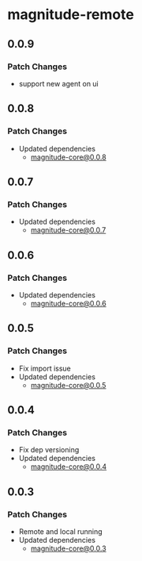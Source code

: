 # magnitude-remote

## 0.0.9

### Patch Changes

- support new agent on ui

## 0.0.8

### Patch Changes

- Updated dependencies
  - magnitude-core@0.0.8

## 0.0.7

### Patch Changes

- Updated dependencies
  - magnitude-core@0.0.7

## 0.0.6

### Patch Changes

- Updated dependencies
  - magnitude-core@0.0.6

## 0.0.5

### Patch Changes

- Fix import issue
- Updated dependencies
  - magnitude-core@0.0.5

## 0.0.4

### Patch Changes

- Fix dep versioning
- Updated dependencies
  - magnitude-core@0.0.4

## 0.0.3

### Patch Changes

- Remote and local running
- Updated dependencies
  - magnitude-core@0.0.3
